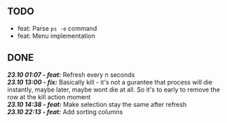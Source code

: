 ## TODO
- feat: Parse `ps -e` command
- feat: Menu implementation

## DONE
***23.10 01:07 - feat:*** Refresh every n seconds  
***23.10 13:00 - fix:*** Basically kill - it's not a gurantee that process will die instantly, maybe later, maybe wont die at all. So it's to early to remove the row at the kill action moment  
***23.10 14:38 - feat:*** Make selection stay the same after refresh  
***23.10 22:13 - feat:*** Add sorting columns

